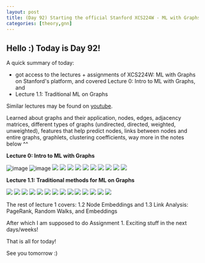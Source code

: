 ```yaml
---
layout: post
title: (Day 92) Starting the official Stanford XCS224W - ML with Graphs
categories: [theory,gnn]
---
```


## Hello :) Today is Day 92!
A quick summary of today:
* got access to the lectures + assignments of XCS224W: ML with Graphs on Stanford's platform, and covered Lecture 0: Intro to ML with Graphs, and
* Lecture 1.1: Traditional ML on Graphs

Similar lectures may be found on [youtube](https://www.youtube.com/watch?v=JAB_plj2rbA&list=PLoROMvodv4rPLKxIpqhjhPgdQy7imNkDn). 

Learned about graphs and their application, nodes, edges, adjacency matrices, different types of graphs (undirected, directed, weighted, unweighted), features that help predict nodes, links between nodes and entire graphs, graphlets, clustering coefficients, way more in the notes below ^^ 

**Lecture 0: Intro to ML with Graphs**

![image](https://github.com/user-attachments/assets/15e3b316-31f1-4b59-ab59-c359c69c8592)
![image](https://github.com/user-attachments/assets/4e20ce91-55d5-4b60-bd94-bf4937a6e3c6)
![](https://blogger.googleusercontent.com/img/a/AVvXsEiVT8r16a12gC_138kqlpuWQxnlQuxnWeDzWNB2cWV6Mn6L0ARzys1eT2jNKUTUwjcagBLpTT5DE6P0pUitSerEi2ssYwvpz4S974ppPXiV-LJNtVM3xQaqBDWleiCYMLNIIAYtr-7pOeHdV6QuE-Q56PPQ3uf9OgDHGgQZUDgeI0ZApT7xhmklcVUCIyV2)
![](https://blogger.googleusercontent.com/img/a/AVvXsEhS1y9zEqY_DGB65ri2znU6FpD_nL4kwHA9FPhHmBnpe4e2ySUsT0PFnEQEtOP4ONNZR8hD2hEYCuN6Oj6ftsfbkdX7uaC6RgkAyNNnfink_gn48jFXu21InN044m_5Amun0uHdpbdFk5kkjG6ij2OyXsOLmQVzkWOH3srEBqjbcuEMr-h4aN6_E5Fu7huX)
![](https://blogger.googleusercontent.com/img/a/AVvXsEjIHEYNKLEv1cqZTCm_LvFj2eJdLxktmJjZhG_-kiJDV0A4qCO3O6PgBD3Onj0pCFOu7Kow_si8ei5FdMFlKBgebYpTUVHs-TJJf40HjTBMvwvBXUpyQBPXdtX0sNB7pm9fX4RsC8uJR2ntHnxN5nUHV-LTsBb0g3FI9kOvXV5LhjtIoCbWrcBCcfRj9Oru)
![](https://blogger.googleusercontent.com/img/a/AVvXsEgIRaEz667Y8Tw-ytMzITYRxLWqDWXhlqBpXMlYFjHKhW0PfdUMmmOLuNwbakEfuJdXaRt72dBgMvwkJBr7yymPB0m-0fOV6spki2nZ5EUVuHqdQC4YZG6iSqI9B504yGmqsZX2Tyhwo7kkzcfTxkciiRCiMnTvAr1B_e3BVB8l_74GFWQ8OUJaXw0zJCnv)
![](https://blogger.googleusercontent.com/img/a/AVvXsEjgI0m7qF53MWByyzSwLGMDvvPf7XeB7XJM2PvPSG7imrVhgmUfLGkWGeFBwHLONhNXBjMMJSvkjUdqk14py6ou2dy80IWlMOvZdthyIgShrH6mPklzBQjfVYsu5KV6pIv8U7ORxMCZ_1eAF8RM5CQypxCArCgpPShJ-YeGQDiiRtPM07tTidr4zXPAGjnW)
![](https://blogger.googleusercontent.com/img/a/AVvXsEgZNmMYkeV0KYEEo89NPIPjJwB2DMEnTQDdR2N7_ZzN6JGfGbjyvPo5zdaymEyRAN8Ztn50-Bk_TOJ7Lskjb7waJhBuchB4cjOjVLXSoqfodt32LCffTHRtJra2FbwjX-KdM022vHJS-6RgqArsitFTbkFkIic2BfYsJLhfBP-RQ__snnjcilF92zpjMRUN)
![](https://blogger.googleusercontent.com/img/a/AVvXsEgqa5qndSh5oRuOr6y4zQlnFY32GnZxpowaZasq4Ji_nTgNsvDUkKkEKgnLEtLEj_9AELVUSaUbSLiWutqt1BnT-iOe-Ese1eVdcdcCJGt441aeVp27LBoXgO1zxiPG8qqoh8q-cNNgUo6P2dSeKSsTRrIkVoI7HHo6PJ4YkbOd6IHbWIdqabCUu40YsRDi)
![](https://blogger.googleusercontent.com/img/a/AVvXsEjQF80XMJe83Jae6Pl-LbSPnvS8CXtUyZcP4Hpxeizt1JtWLBseTFQu9C1DUm25OybqG_mBBmttuNoVFUuGpVreQXIxIqWKkBP232VLB9TrYFg-ZhcPsb7ozVYZ8qWIvQ6TmNvYwByF0Cm8Zo_em0w6ko3KS_KKm61Mg3OTEGQr5GLQqeMTT8Ygx9G4lRCL)
![](https://blogger.googleusercontent.com/img/a/AVvXsEg4F6BIMB-GY8FZxbNAPV_mXov1_gfsoJcyT_Cp1AeVGEhk6a6k5bp5n4ADqbBs6uvDEE9rZiWmhbjB-GQO_kXdMszLLRf1ap4rQnrYG2rokst00RPu4j2uoPuIHgHSxUJypdJz501EZc1got1tKvdgD1IwkkKxR5sMlFqVdGOCnabq2ailGLYuD43sV-Mw)
![](https://blogger.googleusercontent.com/img/a/AVvXsEgjW4VGL_yeVBLINTMayzdosoK72914obAIKAwxCeFXMOd7qwnLVocJtt2GU0wFvTX_VDDuY95CIJgwsfLIaqtZeDuUVX3ODqqOh7R0i188BL9P6lHx0z7st3ICJ1h0d-ofL7Tpf8AQv8Fs-2A9ow60ZQh2IjU5Lablj9Qf1XOZ_pB4Es2uEhwMW3m-33HN)

**Lecture 1.1: Traditional methods for ML on Graphs**

![](https://blogger.googleusercontent.com/img/a/AVvXsEhKJE78cvlqBkkHV0cfkdtRth02IjvBp6KRxAdBKuXB6LDWplYwqmXb7rgx_xQJjJAv7lh0cDlKlKpqwfQ-Qb56-ckSqubrgPNgaB-LkyNcXB23VyoUxPvLW66VJk9Vad9ktWjD-oGYet3hvTBv4p7_hgDPCixLXr202NAUwI9zK5UpYAiT0ablfN4s39_k)
![](https://blogger.googleusercontent.com/img/a/AVvXsEgcyJuxCUA1bIW1Ht6E6pTkaRwSpRt6EcUQvvA9o024FHDIKM6EWJXvQ58rX0BVmdB4cLFffNTcJwCGpF48hMzgq10QOWeKint-3xkATadhYvl3MU-KH4Ji4NRIK9a9mQfyz1ikwXdhLbMj3PnL9gude_FSdS4Jq_l61di2ljIYwpnIpDxIvTZmbMEtFoID)
![](https://blogger.googleusercontent.com/img/a/AVvXsEi5usLH6qu4BwQ5iOhwnAhURzJB7vqT8nFc2sWfeLdSUCfrxIxMrhRn_Hb1Q0XN_wAE8WFFKiXM0uJNSUJRgDkt93S5fjGVZ-w6DNpozMNvlGe2tECTEXHAnYR8eCUuh791yhvJnW7J4T5Pb04r_yZFoRzVg79M4GouWholbkmQhEgmu67gC41Om1lVUHrI)
![](https://blogger.googleusercontent.com/img/a/AVvXsEhk_eX3g6ihxfqZBi72UcSF3D5f3twMShed14XpLqNijfuHoQPANTX-VlzPXf5ZkQ2TaM-KKRpj4R-OnIszpSF_O5RCjb8FI8NPr1pvwgjWRIjpYjvLP6-7FRQAJpIH9nBKI4tHtJpqsOBvmVttj2z5KpSSRlayrRaXaFJ9_AQkMyqkTI8PvmVq9QxAcL4o)
![](https://blogger.googleusercontent.com/img/a/AVvXsEggL1fIRn-dTOGbblpdzi983Iyk3jY5MdYKyIMhoZOY31KzDiDkXXHkTERtnIStpJ1oyB4mtcUI9llSTJ5i02w_as-8C-k2Jt5gQZjyHrKeOHWtds5Rq3wUHuFNGhP9vXuWnr_gRxj9JWzzJdZPkz1Hh8pXhpOr7ViTSaewLrF5TgSu8Q0lDQAEVXIhVvEz)
![](https://blogger.googleusercontent.com/img/a/AVvXsEjH2TUrQNIhSqpXftfP_t2BApwWUrjzyL_9HwDOCaqKBjvHYrCOXqn1PcH8w04fsKSDzPBXhSayRSHtxZAis4BME0-GIcxX-AtGvfG2GQ276egfQb_ql_QCPwgMr4LvaV-lJfaCTKeKWl22w5VQ5NYspgE6vyt0meFpuG3mvxXORvcdy97ejR9SMtwksVso)
![](https://blogger.googleusercontent.com/img/a/AVvXsEhWioQylzd-hX4aOjJW8utjsP1XdRpQrG3_3CpOWhhI3mMgha29-u2zCqbek2lOllParCC_eou1h6w2ixlqZiRSl-cr9vaaFH0oEJafqoyFRT0bpnpn2uGnHCeNz4Nxj__GueyBGwcTtUaMwdpk84az3UmYNHJ7iPZCeB4T0wq1x4hJcptu7RNAFjcE_pq6)
![](https://blogger.googleusercontent.com/img/a/AVvXsEi5DQX4SAQQInKjDywuZ6D7uSs_JYAGzzD-rq3nOEQSvzlOiMXv0wa7qm7YM7Y8dC_eogyX5BxEwcotSlofTbRcZ_0hoZTh40wcFItq6hxF0q84znfXx9UMJwi0NcuDMYzpyX96PaJfRDAWu9LxRYHYwbSotbiTUkNSP6MVMKyhQIuaHH84tXUJSv03zTmA)
![](https://blogger.googleusercontent.com/img/a/AVvXsEhjOuFB8zUZC-RbVZVX6K9NGZohXQEO5dMCq0plqY_OlPrgy8mtR5D9kHkJdYPtn3Eu5N4KyUVtAiA02A00pDFm0WZlgRKA9q3pboJ-fS3zqOX5SsBFhajFJ-ELAmgbRU0zfjMz3xiryld6GPJqsKj3DwjWNocp7ZYWVxETdiap1b2Z8seeZypkzUfI_4aw)
![](https://blogger.googleusercontent.com/img/a/AVvXsEgZPNDuxQ4GnA_tNQtLKdxic0gZB-VMmJ3dIwshEjPiFqZ9rd3RKHQcTiTFHptP0jKZ7JeEs6X73Wda-Lh2P0rGrEq3P7A14Hk8pEvVZZuKC6ztwCHNY_Qq_LY_eCvvxMbJzJlM2R_HV50tBLnphIx43CZ1rDOL7tPWs59YDCuBVZgWDo-9WUm78poyybUw)
![](https://blogger.googleusercontent.com/img/a/AVvXsEi2FpcMwGPwBg_FBbw66_PCMmHrvP8kU63639DxG8UG5_tS6bMwlOpVkyjMqKTUxRFtOSaFQBVjFL7SiR5rZSO3m_CJGy5f_HM-h_MsczqhWC8q5u4A9HIVnNSeOLm4bxunKXreRw70zJghNzzROFHcmyyAnFuqk48m46U340UvWbLitPmpNh--miQ-rdPm)
![](https://blogger.googleusercontent.com/img/a/AVvXsEhkplv3A7Zl1GzfHFvda8YnjGOAPUD7P6otPwYuu241WGN1SXr1EktE4f6OedkJ1MyaxLibK-CmcrXJTNuBXXTqn8Tga-2j-nfW7h1tb-IBKbHy3l7l0dW69vBiWtK2dyvTI1G53AtykvlSChOYVIPJq5bSpiS1BqDqhB1sZEySEYeEkRY989CaDAJG-81g)
![](https://blogger.googleusercontent.com/img/a/AVvXsEguzAtNM1_-CplT_7yLgduKDebTEdlcLZBIzp_VFSihgpjvs4GdSZjTUfgRoG65X8xqOB8v5VYQjB-TI5yA-YFp9Ot2MK2d3ybJw0pLVrt5VIHX7Nurfb5VeqLxuf4C6_ns1RoofrNrkq129FW2z0H9gjFCyugleniNTCWlXqHrdzQrRd1X0IbDJpR2kJho)
![](https://blogger.googleusercontent.com/img/a/AVvXsEhzDmhN5g7-Ne-Ucv1RP2FZtBop9muXyPZ67Bqnr5YWgkfkTOkEKfAY4oRxlatNTbW9AkzpMWcD4cHOq1YbAtJieOn2gwN-YSf0pv_ejFpztf2Q00CC36nZhsUvOOmGrffk_TNOtLP63iZ_hKw2xT2rJfCLP1-SsFRB_n5wsXX1X1N5rfOrHCdaPdHkIzE3)

The rest of lecture 1 covers:
1.2  Node Embeddings and 1.3  Link Analysis: PageRank, Random Walks, and Embeddings

After which I am supposed to do Assignment 1. Exciting stuff in the next days/weeks!



That is all for today!

See you tomorrow :)
